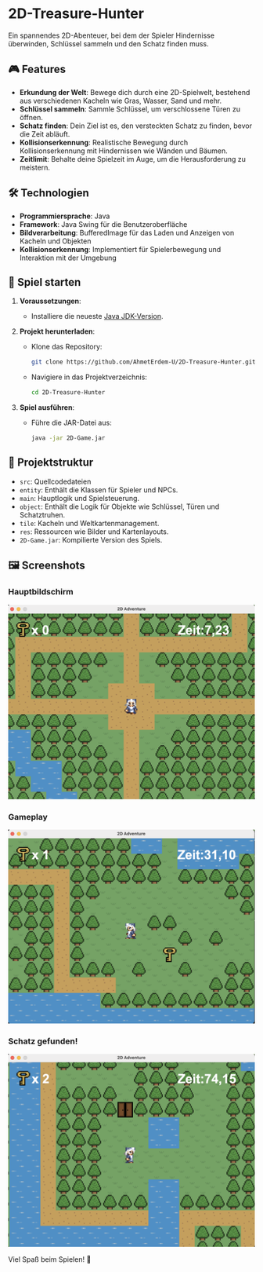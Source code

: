 # 2D-Treasure-Hunter

Ein spannendes 2D-Abenteuer, bei dem der Spieler Hindernisse überwinden, Schlüssel sammeln und den Schatz finden muss.

## 🎮 Features

- **Erkundung der Welt**: Bewege dich durch eine 2D-Spielwelt, bestehend aus verschiedenen Kacheln wie Gras, Wasser, Sand und mehr.
- **Schlüssel sammeln**: Sammle Schlüssel, um verschlossene Türen zu öffnen.
- **Schatz finden**: Dein Ziel ist es, den versteckten Schatz zu finden, bevor die Zeit abläuft.
- **Kollisionserkennung**: Realistische Bewegung durch Kollisionserkennung mit Hindernissen wie Wänden und Bäumen.
- **Zeitlimit**: Behalte deine Spielzeit im Auge, um die Herausforderung zu meistern.

## 🛠️ Technologien

- **Programmiersprache**: Java
- **Framework**: Java Swing für die Benutzeroberfläche
- **Bildverarbeitung**: BufferedImage für das Laden und Anzeigen von Kacheln und Objekten
- **Kollisionserkennung**: Implementiert für Spielerbewegung und Interaktion mit der Umgebung

## 🚀 Spiel starten

1. **Voraussetzungen**:
   - Installiere die neueste [Java JDK-Version](https://www.oracle.com/java/technologies/javase-downloads.html).

2. **Projekt herunterladen**:
   - Klone das Repository:
     ```bash
     git clone https://github.com/AhmetErdem-U/2D-Treasure-Hunter.git
     ```
   - Navigiere in das Projektverzeichnis:
     ```bash
     cd 2D-Treasure-Hunter
     ```

3. **Spiel ausführen**:
   - Führe die JAR-Datei aus:
     ```bash
     java -jar 2D-Game.jar
     ```

## 📂 Projektstruktur

- `src`: Quellcodedateien
 - `entity`: Enthält die Klassen für Spieler und NPCs.
  - `main`: Hauptlogik und Spielsteuerung.
  - `object`: Enthält die Logik für Objekte wie Schlüssel, Türen und Schatztruhen.
  - `tile`: Kacheln und Weltkartenmanagement.
- `res`: Ressourcen wie Bilder und Kartenlayouts.
- `2D-Game.jar`: Kompilierte Version des Spiels.

## 🖼️ Screenshots

### Hauptbildschirm
![Screenshot 1](2D-Game-1.png)

### Gameplay
![Screenshot 2](2D-Game-2.png)

### Schatz gefunden!
![Screenshot 3](2D-Game-3.png)


Viel Spaß beim Spielen! 🎉
